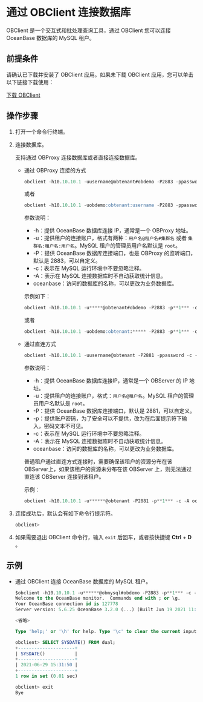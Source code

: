 通过 OBClient 连接数据库
======================================

OBClient 是一个交互式和批处理查询工具，通过 OBClient 您可以连接 OceanBase 数据库的 MySQL 租户。

前提条件
-------------------------

请确认已下载并安装了 OBClient 应用。如果未下载 OBClient 应用，您可以单击以下链接下载使用：

[下载 OBClient](https://open.oceanbase.com/softwareCenter/community)

操作步骤
-------------------------

1. 打开一个命令行终端。

2. 连接数据库。

   支持通过 OBProxy 连接数据库或者直接连接数据库。

   * 通过 OBProxy 连接的方式

     ```sql
     obclient -h10.10.10.1 -uusername@obtenant#obdemo -P2883 -ppassword -c -A oceanbase
     ```

     或者

     ```sql
     obclient -h10.10.10.1 -uobdemo:obtenant:username -P2883 -ppassword -c -A oceanbase
     ```

     参数说明：

      * -h：提供 OceanBase 数据库连接 IP，通常是一个 OBProxy 地址。
      * -u：提供租户的连接账户，格式有两种：`用户名@租户名#集群名` 或者 `集群名:租户名:用户名`。MySQL 租户的管理员用户名默认是 `root`。
      * -P：提供 OceanBase 数据库连接端口，也是 OBProxy 的监听端口，默认是 2883，可以自定义。
      * -c：表示在 MySQL 运行环境中不要忽略注释。
      * -A：表示在 MySQL 连接数据库时不自动获取统计信息。
      * oceanbase：访问的数据库的名称，可以更改为业务数据库。

     示例如下：

     ```sql
     obclient -h10.10.10.1 -u*****@obtenant#obdemo -P2883 -p**1*** -c -A oceanbase
     ```

     或者

     ```sql
     obclient -h10.10.10.1 -uobdemo:obtenant:***** -P2883 -p**1*** -c -A oceanbase
     ```

   * 通过直连方式

     ```sql
     obclient -h10.10.10.1 -uusername@obtenant -P2881 -ppassword -c -A oceanbase
     ```

     参数说明：

     * -h：提供 OceanBase 数据库连接IP，通常是一个 OBServer 的 IP 地址。
     * -u：提供租户的连接账户，格式：`用户名@租户名`。MySQL 租户的管理员用户名默认是 `root`。
     * -P：提供 OceanBase 数据库连接端口，默认是 2881，可以自定义。
     * -p：提供账户密码，为了安全可以不提供，改为在后面提示符下输入，密码文本不可见。
     * -c：表示在 MySQL 运行环境中不要忽略注释。
     * -A：表示在 MySQL 连接数据库时不自动获取统计信息。
     * oceanbase：访问的数据库的名称，可以更改为业务数据库。

      普通租户通过直连方式连接时，需要确保该租户的资源分布在该 OBServer上，如果该租户的资源未分布在该 OBServer 上，则无法通过直连该 OBServer 连接到该租户。

     示例：

     ```sql
     obclient -h10.10.10.1 -u******@obtenant -P2881 -p**1*** -c -A oceanbase
     ```

3. 连接成功后，默认会有如下命令行提示符。

   ```sql
   obclient>
   ```

4. 如果需要退出 OBClient 命令行，输入 `exit` 后回车，或者按快捷键 **Ctrl** + **D** 。

示例
-----------------------

* 通过 OBClient 连接 OceanBase 数据库的 MySQL 租户。

  ```sql
  $obclient -h10.10.10.1 -u******@obmysql#obdemo -P2883 -p**1*** -c -A sys
  Welcome to the OceanBase monitor.  Commands end with ; or \g.
  Your OceanBase connection id is 127778
  Server version: 5.6.25 OceanBase 3.2.0 (...) (Built Jun 19 2021 11:36:47)
  
  <省略>
  
  Type 'help;' or '\h' for help. Type '\c' to clear the current input statement.
  
  obclient> SELECT SYSDATE() FROM dual;
  +---------------------+
  | SYSDATE()           |
  +---------------------+
  | 2021-06-29 15:31:50 |
  +---------------------+
  1 row in set (0.01 sec)
  
  obclient> exit
  Bye
  ```
